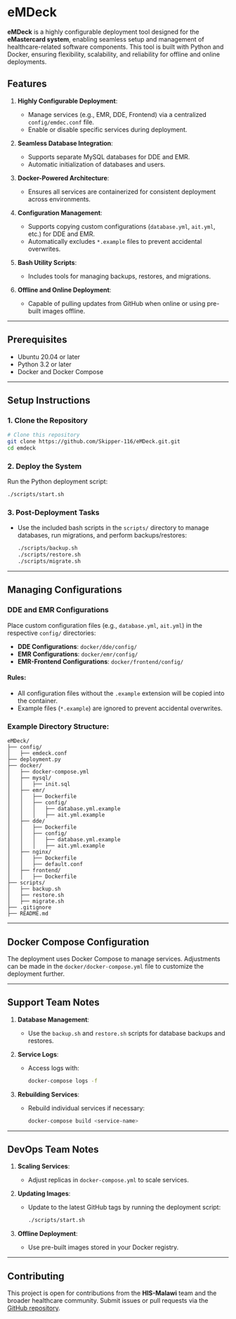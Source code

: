 # eMDeck

**eMDeck** is a highly configurable deployment tool designed for the **eMastercard system**, enabling seamless setup and management of healthcare-related software components. This tool is built with Python and Docker, ensuring flexibility, scalability, and reliability for offline and online deployments.

## Features

1. **Highly Configurable Deployment**:

   - Manage services (e.g., EMR, DDE, Frontend) via a centralized `config/emdec.conf` file.
   - Enable or disable specific services during deployment.

2. **Seamless Database Integration**:

   - Supports separate MySQL databases for DDE and EMR.
   - Automatic initialization of databases and users.

3. **Docker-Powered Architecture**:

   - Ensures all services are containerized for consistent deployment across environments.

4. **Configuration Management**:

   - Supports copying custom configurations (`database.yml`, `ait.yml`, etc.) for DDE and EMR.
   - Automatically excludes `*.example` files to prevent accidental overwrites.

5. **Bash Utility Scripts**:

   - Includes tools for managing backups, restores, and migrations.

6. **Offline and Online Deployment**:
   - Capable of pulling updates from GitHub when online or using pre-built images offline.

---

## Prerequisites

- Ubuntu 20.04 or later
- Python 3.2 or later
- Docker and Docker Compose

---

## Setup Instructions

### 1. Clone the Repository

```bash
# Clone this repository
git clone https://github.com/Skipper-116/eMDeck.git.git
cd emdeck
```

### 2. Deploy the System

Run the Python deployment script:

```bash
./scripts/start.sh
```

### 3. Post-Deployment Tasks

- Use the included bash scripts in the `scripts/` directory to manage databases, run migrations, and perform backups/restores:
  ```bash
  ./scripts/backup.sh
  ./scripts/restore.sh
  ./scripts/migrate.sh
  ```

---

## Managing Configurations

### DDE and EMR Configurations

Place custom configuration files (e.g., `database.yml`, `ait.yml`) in the respective `config/` directories:

- **DDE Configurations**: `docker/dde/config/`
- **EMR Configurations**: `docker/emr/config/`
- **EMR-Frontend Configurations**: `docker/frontend/config/`

#### Rules:

- All configuration files without the `.example` extension will be copied into the container.
- Example files (`*.example`) are ignored to prevent accidental overwrites.

### Example Directory Structure:

```
eMDeck/
├── config/
│   ├── emdeck.conf
├── deployment.py
├── docker/
│   ├── docker-compose.yml
│   ├── mysql/
│   │   ├── init.sql
│   ├── emr/
│   │   ├── Dockerfile
│   │   ├── config/
│   │   │   ├── database.yml.example
│   │   │   ├── ait.yml.example
│   ├── dde/
│   │   ├── Dockerfile
│   │   ├── config/
│   │   │   ├── database.yml.example
│   │   │   ├── ait.yml.example
│   ├── nginx/
│   │   ├── Dockerfile
│   │   ├── default.conf
│   ├── frontend/
│   │   ├── Dockerfile
├── scripts/
│   ├── backup.sh
│   ├── restore.sh
│   ├── migrate.sh
├── .gitignore
├── README.md
```

---

## Docker Compose Configuration

The deployment uses Docker Compose to manage services. Adjustments can be made in the `docker/docker-compose.yml` file to customize the deployment further.

---

## Support Team Notes

1. **Database Management**:

   - Use the `backup.sh` and `restore.sh` scripts for database backups and restores.

2. **Service Logs**:

   - Access logs with:
     ```bash
     docker-compose logs -f
     ```

3. **Rebuilding Services**:
   - Rebuild individual services if necessary:
     ```bash
     docker-compose build <service-name>
     ```

---

## DevOps Team Notes

1. **Scaling Services**:

   - Adjust replicas in `docker-compose.yml` to scale services.

2. **Updating Images**:

   - Update to the latest GitHub tags by running the deployment script:
     ```bash
     ./scripts/start.sh
     ```

3. **Offline Deployment**:
   - Use pre-built images stored in your Docker registry.

---

## Contributing

This project is open for contributions from the **HIS-Malawi** team and the broader healthcare community. Submit issues or pull requests via the [GitHub repository](https://github.com/Skipper-116/eMDeck.git).
